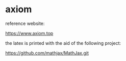 # axiom

reference website:

https://www.axiom.top

the latex is printed with the aid of the following project:

https://github.com/mathjax/MathJax.git
